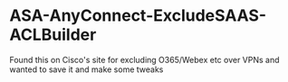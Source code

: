 # ASA-AnyConnect-ExcludeSAAS-ACLBuilder
Found this on Cisco's site for excluding O365/Webex etc over VPNs and wanted to save it and make some tweaks
